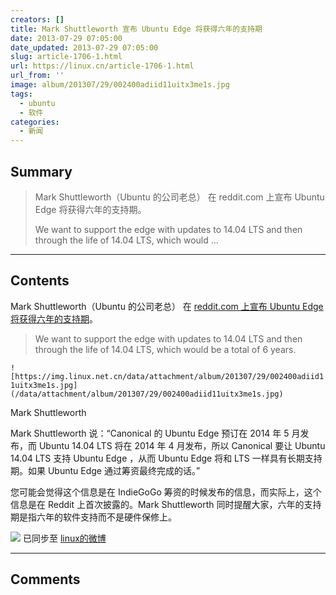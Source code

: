 ```yaml
---
creators: []
title: Mark Shuttleworth 宣布 Ubuntu Edge 将获得六年的支持期
date: 2013-07-29 07:05:00
date_updated: 2013-07-29 07:05:00
slug: article-1706-1.html
url: https://linux.cn/article-1706-1.html
url_from: ''
image: album/201307/29/002400adiid11uitx3me1s.jpg
tags:
  - ubuntu
  - 软件
categories:
  - 新闻
---
```


## Summary

> Mark Shuttleworth（Ubuntu 的公司老总） 在 reddit.com 上宣布 Ubuntu Edge 将获得六年的支持期。
> 
> We want to support the edge with updates to 14.04 LTS and then through the life of 14.04 LTS, which would  ...

***

<!-- more -->

## Contents

Mark Shuttleworth（Ubuntu 的公司老总） 在 [reddit.com 上宣布 Ubuntu Edge 将获得六年的支持期](http://www.reddit.com/r/IAmA/comments/1j166z/hi_im_mark_shuttleworth_founder_of_ubuntu/cba3d9b)。

> 
> We want to support the edge with updates to 14.04 LTS and then through the life of 14.04 LTS, which would be a total of 6 years.
> 
> 
> 

`![https://img.linux.net.cn/data/attachment/album/201307/29/002400adiid11uitx3me1s.jpg](/data/attachment/album/201307/29/002400adiid11uitx3me1s.jpg)`

Mark Shuttleworth

Mark Shuttleworth 说：“Canonical 的 Ubuntu Edge 预订在 2014 年 5 月发布，而 Ubuntu 14.04 LTS 将在 2014 年 4 月发布，所以 Canonical 要让 Ubuntu 14.04 LTS 支持 Ubuntu Edge ，从而 Ubuntu Edge 将和 LTS 一样具有长期支持期。如果 Ubuntu Edge 通过筹资最终完成的话。”

您可能会觉得这个信息是在 IndieGoGo 筹资的时候发布的信息，而实际上，这个信息是在 Reddit 上首次披露的。Mark Shuttleworth 同时提醒大家，六年的支持期是指六年的软件支持而不是硬件保修上。

![](https://img.linux.net.cn/xwb/images/bgimg/icon_logo.png) 已同步至 [linux的微博](http://weibo.com/1772191555)

***

## Comments
